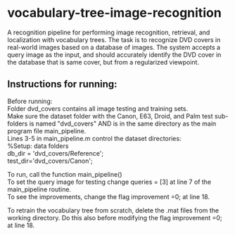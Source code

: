 # vocabulary-tree-image-recognition

A recognition pipeline for performing image recognition, retrieval, and localization with vocabulary trees. The task is to recognize DVD covers in real-world images based on a database of images. The system accepts a query image as the input, and should accurately identify the DVD cover in the database that is same cover, but from a regularized viewpoint.

Instructions for running:
---
Before running:  
Folder dvd_covers contains all image testing and training sets.  
Make sure the dataset folder with the Canon, E63, Droid, and Palm test sub-folders is named "dvd_covers" AND is in the same directory as the main program file main_pipeline.  
Lines 3-5 in main_pipeline.m control the dataset directories:  
%Setup: data folders  
db_dir = 'dvd_covers/Reference';  
test_dir='dvd_covers/Canon';  

To run, call the function main_pipeline()  
To set the query image for testing change queries = [3] at line 7 of the main_pipeline routine.  
To see the improvements, change the flag improvement =0; at line 18.  

To retrain the vocabulary tree from scratch, delete the .mat files from the working directory. Do this also before modifying the flag improvement =0; at line 18.  
